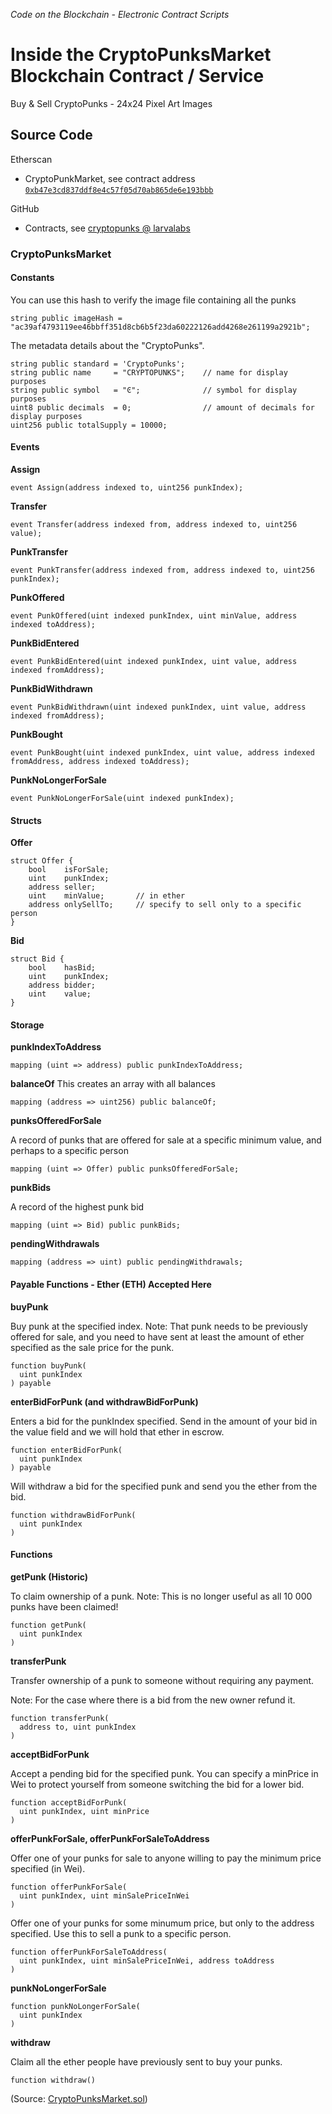 _Code on the Blockchain - Electronic Contract Scripts_

# Inside the CryptoPunksMarket Blockchain Contract / Service

Buy & Sell CryptoPunks - 24x24 Pixel Art Images



## Source Code

Etherscan

- CryptoPunkMarket, see contract address [`0xb47e3cd837ddf8e4c57f05d70ab865de6e193bbb`](https://etherscan.io/address/0xb47e3cd837ddf8e4c57f05d70ab865de6e193bbb#code)


GitHub

- Contracts, see [cryptopunks @ larvalabs](https://github.com/larvalabs/cryptopunks)




### CryptoPunksMarket

#### Constants

You can use this hash to verify the image file containing all the punks

``` solidity
string public imageHash = "ac39af4793119ee46bbff351d8cb6b5f23da60222126add4268e261199a2921b";
```

The metadata details about the "CryptoPunks".

``` solidity
string public standard = 'CryptoPunks';
string public name     = "CRYPTOPUNKS";    // name for display purposes
string public symbol   = "Ͼ";              // symbol for display purposes
uint8 public decimals  = 0;                // amount of decimals for display purposes
uint256 public totalSupply = 10000;
```

#### Events

**Assign**

``` solidity
event Assign(address indexed to, uint256 punkIndex);
```

**Transfer**

``` solidity
event Transfer(address indexed from, address indexed to, uint256 value);
```

**PunkTransfer**

``` solidity
event PunkTransfer(address indexed from, address indexed to, uint256 punkIndex);
```
**PunkOffered**

``` solidity
event PunkOffered(uint indexed punkIndex, uint minValue, address indexed toAddress);
```
**PunkBidEntered**
``` solidity
event PunkBidEntered(uint indexed punkIndex, uint value, address indexed fromAddress);
```
**PunkBidWithdrawn**
``` solidity
event PunkBidWithdrawn(uint indexed punkIndex, uint value, address indexed fromAddress);
```
**PunkBought**
``` solidity
event PunkBought(uint indexed punkIndex, uint value, address indexed fromAddress, address indexed toAddress);
```
**PunkNoLongerForSale**
``` solidity
event PunkNoLongerForSale(uint indexed punkIndex);
```


#### Structs

**Offer**

``` solidity
struct Offer {
    bool    isForSale;
    uint    punkIndex;
    address seller;
    uint    minValue;       // in ether
    address onlySellTo;     // specify to sell only to a specific person
}
```

**Bid**

``` solidity
struct Bid {
    bool    hasBid;
    uint    punkIndex;
    address bidder;
    uint    value;
}
```


#### Storage

**punkIndexToAddress**
``` solidity
mapping (uint => address) public punkIndexToAddress;
```

**balanceOf**
This creates an array with all balances
``` solidity
mapping (address => uint256) public balanceOf;
```

**punksOfferedForSale**

 A record of punks that are offered for sale at a specific minimum value, and perhaps to a specific person

``` solidity
mapping (uint => Offer) public punksOfferedForSale;
```

**punkBids**

A record of the highest punk bid
``` solidity
mapping (uint => Bid) public punkBids;
```

**pendingWithdrawals**

``` solidity
mapping (address => uint) public pendingWithdrawals;
```



#### Payable Functions  - Ether (ETH) Accepted Here

**buyPunk**

Buy punk at the specified index.
Note: That punk needs to be previously offered for sale,
and you need to have sent at least the amount of ether specified
as the sale price for the punk.

``` solidity
function buyPunk(
  uint punkIndex
) payable
```

**enterBidForPunk  (and withdrawBidForPunk)**

Enters a bid for the punkIndex specified.
Send in the amount of your bid in the value field and we will hold that ether in escrow.

``` solidity
function enterBidForPunk(
  uint punkIndex
) payable
```

Will withdraw a bid for the specified punk and send you the ether from the bid.

``` solidity
function withdrawBidForPunk(
  uint punkIndex
)
```




#### Functions

**getPunk (Historic)**

To claim ownership of a punk.
Note: This is no longer useful as all 10 000 punks have been claimed!

``` solidity
function getPunk(
  uint punkIndex
)
```


**transferPunk**

Transfer ownership of a punk to someone without requiring any payment.

Note: For the case where there is a bid from the new owner refund it.

``` solidity
function transferPunk(
  address to, uint punkIndex
)
```

**acceptBidForPunk**

Accept a pending bid for the specified punk.
You can specify a minPrice in Wei to protect yourself from someone switching the bid for a lower bid.

``` solidity
function acceptBidForPunk(
  uint punkIndex, uint minPrice
)
```


**offerPunkForSale, offerPunkForSaleToAddress**

Offer one of your punks for sale to anyone willing
to pay the minimum price specified (in Wei).

``` solidity
function offerPunkForSale(
  uint punkIndex, uint minSalePriceInWei
)
```

Offer one of your punks for some minumum price,
but only to the address specified.
Use this to sell a punk to a specific person.

``` solidity
function offerPunkForSaleToAddress(
  uint punkIndex, uint minSalePriceInWei, address toAddress
)
```


**punkNoLongerForSale**

``` solidity
function punkNoLongerForSale(
  uint punkIndex
)
```


**withdraw**

Claim all the ether people have previously sent to buy your punks.

``` solidity
function withdraw()
```



(Source: [CryptoPunksMarket.sol](CryptoPunksMarket.sol))



